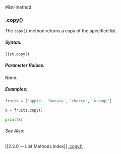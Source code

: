 #list-method 
### .copy()
The `copy()` method returns a copy of the specified list.

##### Syntax:
`list.copy()`

##### Parameter Values:
None.

##### Examples:
```python
fruits = ['apple', 'banana', 'cherry', 'orange']  
  
x = fruits.copy()
  
print(x)
```


###### See Also:
[[2.2.0 -- List Methods index]]
[.copy()](https://www.w3schools.com/python/ref_list_copy.asp)









